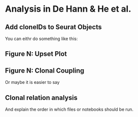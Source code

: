 # Analysis in De Hann & He et al.

## Add cloneIDs to Seurat Objects

You can eithr do something like this:
## Figure N: Upset Plot

## Figure N: Clonal Coupling

Or maybe it is easier to say
## Clonal relation analysis

And explain the order in which files or notebooks should be run.
